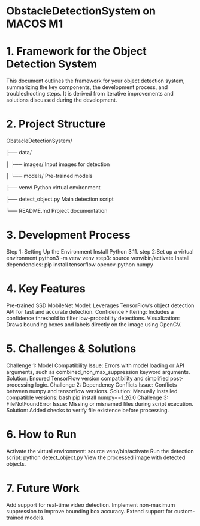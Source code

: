 # ObstacleDetectionSystem on MACOS M1
# 1. Framework for the Object Detection System
This document outlines the framework for your object detection system, summarizing the key components, the development process, and troubleshooting steps. It is derived from iterative improvements and solutions discussed during the development.
# 2. Project Structure
ObstacleDetectionSystem/

├── data/

│   ├── images/                Input images for detection

│   └── models/                Pre-trained models

├── venv/                      Python virtual environment

├── detect_object.py           Main detection script

└── README.md                  Project documentation
# 3. Development Process
Step 1: Setting Up the Environment
Install Python 3.11.
step 2:Set up a virtual environment
python3 -m venv venv
step3: source venv/bin/activate
Install dependencies:
pip install tensorflow opencv-python numpy

# 4. Key Features
Pre-trained SSD MobileNet Model: Leverages TensorFlow’s object detection API for fast and accurate detection.
Confidence Filtering: Includes a confidence threshold to filter low-probability detections.
Visualization: Draws bounding boxes and labels directly on the image using OpenCV.

# 5. Challenges & Solutions
Challenge 1: Model Compatibility
Issue: Errors with model loading or API arguments, such as combined_non_max_suppression keyword arguments.
Solution: Ensured TensorFlow version compatibility and simplified post-processing logic.
Challenge 2: Dependency Conflicts
Issue: Conflicts between numpy and tensorflow versions.
Solution: Manually installed compatible versions:
bash
pip install numpy==1.26.0
Challenge 3: FileNotFoundError
Issue: Missing or misnamed files during script execution.
Solution: Added checks to verify file existence before processing.

# 6. How to Run
 Activate the virtual environment:
source venv/bin/activate
Run the detection script:
python detect_object.py
View the processed image with detected objects.

# 7. Future Work
Add support for real-time video detection.
Implement non-maximum suppression to improve bounding box accuracy.
Extend support for custom-trained models.
